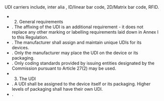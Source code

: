 UDI carriers include, inter alia ,  ID/linear bar code, 2D/Matrix bar code, RFID.
- 2. General requirements
- . The  affixing  of  the  UDI  is  an  additional  requirement  -  it  does  not  replace  any  other  marking  or  labelling requirements laid down in Annex I to this Regulation.
- . The manufacturer shall assign and maintain unique UDIs for its devices.
- . Only the manufacturer may place the UDI on the device or its packaging.
- . Only coding standards provided by issuing entities designated by the Commission pursuant to Article 27(2) may be used.
- 3. The UDI
- . A UDI shall be assigned to the device itself or its packaging. Higher levels of packaging shall have their own UDI.
- . 
